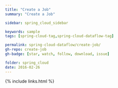 ```yaml
---
title: "Create a Job"
summary: "Create a Job"

sidebar: spring_cloud_sidebar

keywords: sample
tags: [spring-cloud-tag,spring-cloud-dataflow-tag]

permalink: spring-cloud-dataflow/create-job/
gh-repo: create-job
gh-badge: [star, watch, follow, download, issue]

folder: spring_cloud
date: 2016-02-26
---
```


{% include links.html %}
